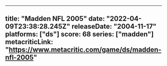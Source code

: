 
---
title: "Madden NFL 2005"
date: "2022-04-09T23:38:28.245Z"
releaseDate: "2004-11-17"
platforms: ["ds"]
score: 68
series: ["madden"]
metacriticLink: "https://www.metacritic.com/game/ds/madden-nfl-2005"
---
